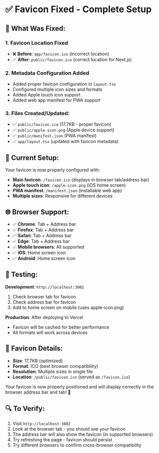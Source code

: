 # ✅ Favicon Fixed - Complete Setup

## 🎯 **What Was Fixed:**

### **1. Favicon Location Fixed**
- ❌ **Before**: `app/favicon.ico` (incorrect location)
- ✅ **After**: `public/favicon.ico` (correct location for Next.js)

### **2. Metadata Configuration Added**
- Added proper favicon configuration in `layout.tsx`
- Configured multiple icon sizes and formats
- Added Apple touch icon support
- Added web app manifest for PWA support

### **3. Files Created/Updated:**
- ✅ `public/favicon.ico` (17.7KB - proper favicon)
- ✅ `public/apple-icon.png` (Apple device support)  
- ✅ `public/manifest.json` (PWA manifest)
- ✅ `app/layout.tsx` (updated with favicon metadata)

## 🔧 **Current Setup:**

Your favicon is now properly configured with:
- **Main favicon**: `/favicon.ico` (displays in browser tab/address bar)
- **Apple touch icon**: `/apple-icon.png` (iOS home screen)
- **PWA manifest**: `/manifest.json` (installable web app)
- **Multiple sizes**: Responsive for different devices

## 🌐 **Browser Support:**
- ✅ **Chrome**: Tab + Address bar
- ✅ **Firefox**: Tab + Address bar  
- ✅ **Safari**: Tab + Address bar
- ✅ **Edge**: Tab + Address bar
- ✅ **Mobile browsers**: All supported
- ✅ **iOS**: Home screen icon
- ✅ **Android**: Home screen icon

## 🚀 **Testing:**

**Development**: `http://localhost:3002`
1. Check browser tab for favicon
2. Check address bar for favicon
3. Add to home screen on mobile (uses apple-icon.png)

**Production**: After deploying to Vercel
- Favicon will be cached for better performance
- All formats will work across devices

## 📱 **Favicon Details:**
- **Size**: 17.7KB (optimized)
- **Format**: ICO (best browser compatibility)
- **Resolution**: Multiple sizes in single file
- **Location**: `/public/favicon.ico` (served as `/favicon.ico`)

Your favicon is now properly positioned and will display correctly in the browser address bar and tab! 🎉

## 🔍 **To Verify:**
1. Visit `http://localhost:3002`
2. Look at the browser tab - you should see your favicon
3. The address bar will also show the favicon (in supported browsers)
4. Try refreshing the page - favicon should persist
5. Try different browsers to confirm cross-browser compatibility
